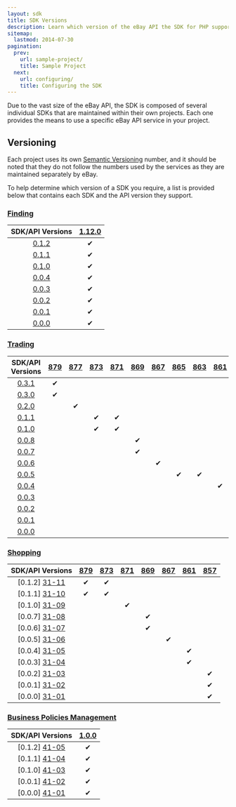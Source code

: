 ```yaml
---
layout: sdk
title: SDK Versions
description: Learn which version of the eBay API the SDK for PHP supports.
sitemap:
  lastmod: 2014-07-30
pagination:
  prev:
    url: sample-project/
    title: Sample Project
  next:
    url: configuring/
    title: Configuring the SDK
---
```

Due to the vast size of the eBay API, the SDK is composed of several individual SDKs that are maintained within their own projects. Each one provides the means to use a specific eBay API service in your project.

## Versioning

Each project uses its own [Semantic Versioning](http://semver.org/) number, and it should be noted that they do not follow the numbers used by the services as they are maintained separately by eBay.

To help determine which version of a SDK you require, a list is provided below that contains each SDK and the API version they support.

### <a id="finding"> </a>[Finding](https://github.com/davidtsadler/ebay-sdk-finding)

| SDK/API Versions | [1.12.0][12-01] |
|:----------------:|:---------------:|
| [0.1.2][11-08]   | &#10004;        |
| [0.1.1][11-07]   | &#10004;        |
| [0.1.0][11-06]   | &#10004;        |
| [0.0.4][11-05]   | &#10004;        |
| [0.0.3][11-04]   | &#10004;        |
| [0.0.2][11-03]   | &#10004;        |
| [0.0.1][11-02]   | &#10004;        |
| [0.0.0][11-01]   | &#10004;        |

### <a id="trading"> </a>[Trading](https://github.com/davidtsadler/ebay-sdk-trading)

| SDK/API Versions | [879][22-10] | [877][22-09] | [873][22-08] | [871][22-07] | [869][22-06] | [867][22-05] | [865][22-04] | [863][22-03] | [861][22-02] | [859][22-01] |
|:----------------:|:------------:|:------------:|:------------:|:------------:|:------------:|:------------:|:------------:|:------------:|:------------:|:------------:|
| [0.3.1][21-14]   | &#10004;     |              |              |              |              |              |              |              |              |              |
| [0.3.0][21-13]   | &#10004;     |              |              |              |              |              |              |              |              |              |
| [0.2.0][21-12]   |              | &#10004;     |              |              |              |              |              |              |              |              |
| [0.1.1][21-11]   |              |              | &#10004;     | &#10004;     |              |              |              |              |              |              |
| [0.1.0][21-10]   |              |              | &#10004;     | &#10004;     |              |              |              |              |              |              |
| [0.0.8][21-09]   |              |              |              |              | &#10004;     |              |              |              |              |              |
| [0.0.7][21-08]   |              |              |              |              | &#10004;     |              |              |              |              |              |
| [0.0.6][21-07]   |              |              |              |              |              | &#10004;     |              |              |              |              |
| [0.0.5][21-06]   |              |              |              |              |              |              | &#10004;     | &#10004;     |              |              |
| [0.0.4][21-05]   |              |              |              |              |              |              |              |              | &#10004;     |              |
| [0.0.3][21-04]   |              |              |              |              |              |              |              |              |              | &#10004;     |
| [0.0.2][21-03]   |              |              |              |              |              |              |              |              |              | &#10004;     |
| [0.0.1][21-02]   |              |              |              |              |              |              |              |              |              | &#10004;     |
| [0.0.0][21-01]   |              |              |              |              |              |              |              |              |              | &#10004;     |

### <a id="shopping"> </a>[Shopping](https://github.com/davidtsadler/ebay-sdk-shopping)

| SDK/API Versions | [879][32-07] | [873][32-06] | [871][32-05] | [869][32-04] | [867][32-03] | [861][32-02] | [857][32-01] |
|:----------------:|:------------:|:------------:|:------------:|:------------:|:------------:|:------------:|:------------:|
| [0.1.2] [31-11]  | &#10004;     | &#10004;     |              |              |              |              |              |
| [0.1.1] [31-10]  | &#10004;     | &#10004;     |              |              |              |              |              |
| [0.1.0] [31-09]  |              |              | &#10004;     |              |              |              |              |
| [0.0.7] [31-08]  |              |              |              | &#10004;     |              |              |              |
| [0.0.6] [31-07]  |              |              |              | &#10004;     |              |              |              |
| [0.0.5] [31-06]  |              |              |              |              | &#10004;     |              |              |
| [0.0.4] [31-05]  |              |              |              |              |              | &#10004;     |              |
| [0.0.3] [31-04]  |              |              |              |              |              | &#10004;     |              |
| [0.0.2] [31-03]  |              |              |              |              |              |              | &#10004;     |
| [0.0.1] [31-02]  |              |              |              |              |              |              | &#10004;     |
| [0.0.0] [31-01]  |              |              |              |              |              |              | &#10004;     |

### <a id="business"> </a>[Business Policies Management](https://github.com/davidtsadler/ebay-sdk-business-policies-management)

| SDK/API Versions | [1.0.0][42-01] |
|:----------------:|:--------------:|
| [0.1.2] [41-05]  | &#10004;       |
| [0.1.1] [41-04]  | &#10004;       |
| [0.1.0] [41-03]  | &#10004;       |
| [0.0.1] [41-02]  | &#10004;       |
| [0.0.0] [41-01]  | &#10004;       |

[11-08]: https://github.com/davidtsadler/ebay-sdk-finding/tree/0.1.2
[11-07]: https://github.com/davidtsadler/ebay-sdk-finding/tree/0.1.1
[11-06]: https://github.com/davidtsadler/ebay-sdk-finding/tree/0.1.0
[11-05]: https://github.com/davidtsadler/ebay-sdk-finding/tree/0.0.4
[11-04]: https://github.com/davidtsadler/ebay-sdk-finding/tree/0.0.3
[11-03]: https://github.com/davidtsadler/ebay-sdk-finding/tree/0.0.2
[11-02]: https://github.com/davidtsadler/ebay-sdk-finding/tree/0.0.1
[11-01]: https://github.com/davidtsadler/ebay-sdk-finding/tree/0.0.0

[12-01]: https://developer.ebay.com/DevZone/finding/ReleaseNotes.html#1.12.0

[21-14]: https://github.com/davidtsadler/ebay-sdk-trading/tree/0.3.1
[21-13]: https://github.com/davidtsadler/ebay-sdk-trading/tree/0.3.0
[21-12]: https://github.com/davidtsadler/ebay-sdk-trading/tree/0.2.0
[21-11]: https://github.com/davidtsadler/ebay-sdk-trading/tree/0.1.1
[21-10]: https://github.com/davidtsadler/ebay-sdk-trading/tree/0.1.0
[21-09]: https://github.com/davidtsadler/ebay-sdk-trading/tree/0.0.8
[21-08]: https://github.com/davidtsadler/ebay-sdk-trading/tree/0.0.7
[21-07]: https://github.com/davidtsadler/ebay-sdk-trading/tree/0.0.6
[21-06]: https://github.com/davidtsadler/ebay-sdk-trading/tree/0.0.5
[21-05]: https://github.com/davidtsadler/ebay-sdk-trading/tree/0.0.4
[21-04]: https://github.com/davidtsadler/ebay-sdk-trading/tree/0.0.3
[21-03]: https://github.com/davidtsadler/ebay-sdk-trading/tree/0.0.2
[21-02]: https://github.com/davidtsadler/ebay-sdk-trading/tree/0.0.1
[21-01]: https://github.com/davidtsadler/ebay-sdk-trading/tree/0.0.0

[22-10]: http://developer.ebay.com/devzone/xml/docs/releasenotes.html#879
[22-09]: http://developer.ebay.com/devzone/xml/docs/releasenotes.html#877
[22-08]: http://developer.ebay.com/devzone/xml/docs/releasenotes.html#873
[22-07]: http://developer.ebay.com/devzone/xml/docs/releasenotes.html#871
[22-06]: http://developer.ebay.com/devzone/xml/docs/releasenotes.html#869
[22-05]: http://developer.ebay.com/devzone/xml/docs/releasenotes.html#867
[22-04]: http://developer.ebay.com/devzone/xml/docs/releasenotes.html#865
[22-03]: http://developer.ebay.com/devzone/xml/docs/releasenotes.html#863
[22-02]: http://developer.ebay.com/devzone/xml/docs/releasenotes.html#861
[22-01]: http://developer.ebay.com/devzone/xml/docs/releasenotes.html#859

[31-11]: https://github.com/davidtsadler/ebay-sdk-shopping/tree/0.1.2
[31-10]: https://github.com/davidtsadler/ebay-sdk-shopping/tree/0.1.1
[31-09]: https://github.com/davidtsadler/ebay-sdk-shopping/tree/0.1.0
[31-08]: https://github.com/davidtsadler/ebay-sdk-shopping/tree/0.0.7
[31-07]: https://github.com/davidtsadler/ebay-sdk-shopping/tree/0.0.6
[31-06]: https://github.com/davidtsadler/ebay-sdk-shopping/tree/0.0.5
[31-05]: https://github.com/davidtsadler/ebay-sdk-shopping/tree/0.0.4
[31-04]: https://github.com/davidtsadler/ebay-sdk-shopping/tree/0.0.3
[31-03]: https://github.com/davidtsadler/ebay-sdk-shopping/tree/0.0.2
[31-02]: https://github.com/davidtsadler/ebay-sdk-shopping/tree/0.0.1
[31-01]: https://github.com/davidtsadler/ebay-sdk-shopping/tree/0.0.0

[32-07]: http://developer.ebay.com/DevZone/shopping/docs/ReleaseNotes.html#879
[32-06]: http://developer.ebay.com/DevZone/shopping/docs/ReleaseNotes.html#873
[32-05]: http://developer.ebay.com/DevZone/shopping/docs/ReleaseNotes.html#871
[32-04]: http://developer.ebay.com/DevZone/shopping/docs/ReleaseNotes.html#869
[32-03]: http://developer.ebay.com/DevZone/shopping/docs/ReleaseNotes.html#867
[32-02]: http://developer.ebay.com/DevZone/shopping/docs/ReleaseNotes.html#861
[32-01]: http://developer.ebay.com/DevZone/shopping/docs/ReleaseNotes.html#857

[41-05]: https://github.com/davidtsadler/ebay-sdk-business-policies-management/tree/0.1.2
[41-04]: https://github.com/davidtsadler/ebay-sdk-business-policies-management/tree/0.1.1
[41-03]: https://github.com/davidtsadler/ebay-sdk-business-policies-management/tree/0.1.0
[41-02]: https://github.com/davidtsadler/ebay-sdk-business-policies-management/tree/0.0.1
[41-01]: https://github.com/davidtsadler/ebay-sdk-business-policies-management/tree/0.0.0

[42-01]: http://developer.ebay.com/DevZone/business-policies/ReleaseNotes.html#1.0.0
